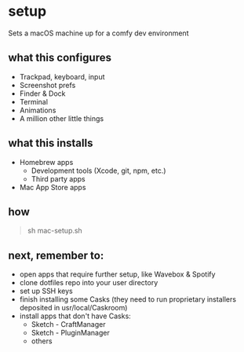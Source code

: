 # setup
Sets a macOS machine up for a comfy dev environment

## what this configures
* Trackpad, keyboard, input
* Screenshot prefs
* Finder & Dock
* Terminal
* Animations
* A million other little things

## what this installs
* Homebrew apps
    * Development tools (Xcode, git, npm, etc.)
    * Third party apps
* Mac App Store apps

## how
> sh mac-setup.sh

## next, remember to:
* open apps that require further setup, like Wavebox & Spotify
* clone dotfiles repo into your user directory
* set up SSH keys
* finish installing some Casks (they need to run proprietary installers deposited in usr/local/Caskroom)
* install apps that don't have Casks:
    * Sketch - CraftManager
    * Sketch - PluginManager
    * others